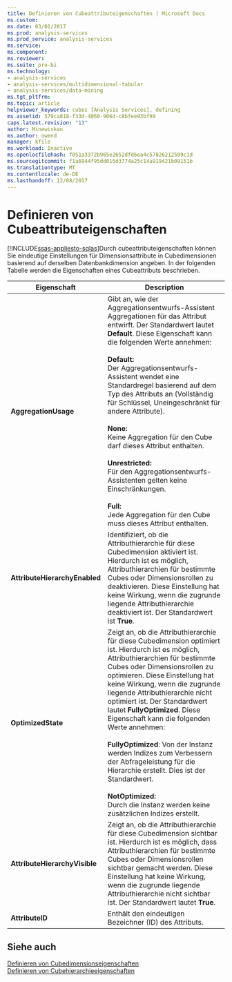 ```yaml
---
title: Definieren von Cubeattributeigenschaften | Microsoft Docs
ms.custom: 
ms.date: 03/01/2017
ms.prod: analysis-services
ms.prod_service: analysis-services
ms.service: 
ms.component: 
ms.reviewer: 
ms.suite: pro-bi
ms.technology:
- analysis-services
- analysis-services/multidimensional-tabular
- analysis-services/data-mining
ms.tgt_pltfrm: 
ms.topic: article
helpviewer_keywords: cubes [Analysis Services], defining
ms.assetid: 579ca818-f33d-4060-906d-c8bfee93bf99
caps.latest.revision: "13"
author: Minewiskan
ms.author: owend
manager: kfile
ms.workload: Inactive
ms.openlocfilehash: f051a3372b965e2652dfd6ea4c57826212509c1d
ms.sourcegitcommit: f1a6944f95dd015d3774a25c14a919421b09151b
ms.translationtype: MT
ms.contentlocale: de-DE
ms.lasthandoff: 12/08/2017
---
```

# <a name="define-cube-attribute-properties"></a>Definieren von Cubeattributeigenschaften
[!INCLUDE[ssas-appliesto-sqlas](../../includes/ssas-appliesto-sqlas.md)]Durch cubeattributeigenschaften können Sie eindeutige Einstellungen für Dimensionsattribute in Cubedimensionen basierend auf derselben Datenbankdimension angeben. In der folgenden Tabelle werden die Eigenschaften eines Cubeattributs beschrieben.  
  
|Eigenschaft|Description|  
|--------------|-----------------|  
|**AggregationUsage**|Gibt an, wie der Aggregationsentwurfs-Assistent Aggregationen für das Attribut entwirft. Der Standardwert lautet **Default**. Diese Eigenschaft kann die folgenden Werte annehmen:<br /><br /> **Default:**<br />                    Der Aggregationsentwurfs-Assistent wendet eine Standardregel basierend auf dem Typ des Attributs an (Vollständig für Schlüssel, Uneingeschränkt für andere Attribute).<br /><br /> **None:**<br />                    Keine Aggregation für den Cube darf dieses Attribut enthalten.<br /><br /> **Unrestricted:**<br />                    Für den Aggregationsentwurfs-Assistenten gelten keine Einschränkungen.<br /><br /> **Full:**<br />                    Jede Aggregation für den Cube muss dieses Attribut enthalten.|  
|**AttributeHierarchyEnabled**|Identifiziert, ob die Attributhierarchie für diese Cubedimension aktiviert ist. Hierdurch ist es möglich, Attributhierarchien für bestimmte Cubes oder Dimensionsrollen zu deaktivieren. Diese Einstellung hat keine Wirkung, wenn die zugrunde liegende Attributhierarchie deaktiviert ist. Der Standardwert ist **True**.|  
|**OptimizedState**|Zeigt an, ob die Attributhierarchie für diese Cubedimension optimiert ist. Hierdurch ist es möglich, Attributhierarchien für bestimmte Cubes oder Dimensionsrollen zu optimieren. Diese Einstellung hat keine Wirkung, wenn die zugrunde liegende Attributhierarchie nicht optimiert ist. Der Standardwert lautet **FullyOptimized**. Diese Eigenschaft kann die folgenden Werte annehmen:<br /><br /> **FullyOptimized**: Von der Instanz werden Indizes zum Verbessern der Abfrageleistung für die Hierarchie erstellt. Dies ist der Standardwert.<br /><br /> **NotOptimized:**<br />                    Durch die Instanz werden keine zusätzlichen Indizes erstellt.|  
|**AttributeHierarchyVisible**|Zeigt an, ob die Attributhierarchie für diese Cubedimension sichtbar ist. Hierdurch ist es möglich, dass Attributhierarchien für bestimmte Cubes oder Dimensionsrollen sichtbar gemacht werden. Diese Einstellung hat keine Wirkung, wenn die zugrunde liegende Attributhierarchie nicht sichtbar ist. Der Standardwert lautet **True**.|  
|**AttributeID**|Enthält den eindeutigen Bezeichner (ID) des Attributs.|  
  
## <a name="see-also"></a>Siehe auch  
 [Definieren von Cubedimensionseigenschaften](../../analysis-services/multidimensional-models/define-cube-dimension-properties.md)   
 [Definieren von Cubehierarchieeigenschaften](../../analysis-services/multidimensional-models/define-cube-hierarchy-properties.md)  
  
  
